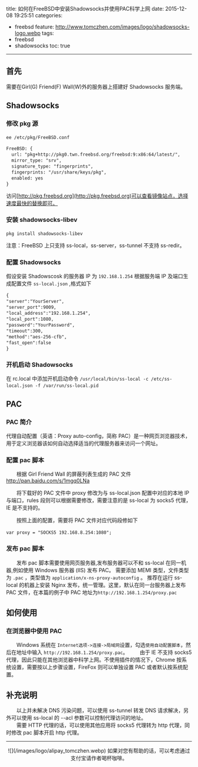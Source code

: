 title: 如何在FreeBSD中安装Shadowsocks并使用PAC科学上网
date: 2015-12-08 19:25:51
categories:
  - freebsd
feature: http://www.tomczhen.com/images/logo/shadowsocks-logo.webp
tags: 
  - freebsd
  - shadowsocks
toc: true
---
<H2 id="first">首先</h2>

需要在Girl(G) Friend(F) Wall(W)外的服务器上搭建好 Shadowsocks 服务端。

<h2 id="shadowsocks">Shadowsocks</h2>

<h3 id="pkg">修改 pkg 源</h3>

`ee /etc/pkg/FreeBSD.conf`

```
FreeBSD: {
  url: "pkg+http://pkg0.twn.freebsd.org/freebsd:9:x86:64/latest/",
  mirror_type: "srv",
  signature_type: "fingerprints",
  fingerprints: "/usr/share/keys/pkg",
  enabled: yes
}
```
访问[http://pkg.freebsd.org](http://pkg.freebsd.org)可以查看镜像站点，选择速度最快的替换即可。

<h3 id="install-shadowsocks">安装 shadowsocks-libev</h3>

`pkg install shadowsocks-libev`

注意：FreeBSD 上只支持 ss-local，ss-server，ss-tunnel 不支持 ss-redir。

<!-- more -->

<h3 id="config-shadowsocks">配置 Shadowsocks</h3>

假设安装 Shadowscosk 的服务器 IP 为 `192.168.1.254`
根据服务端 IP 及端口生成配置文件 `ss-local.json` ,格式如下
```
{
"server":"YourServer",
"server_port":9009,
"local_address":"192.168.1.254",
"local_port":1080,
"password":"YourPassword",
"timeout":300, 
"method":"aes-256-cfb",
"fast_open":false
}
```

<h3 id="auto-shadowsocks">开机启动 Shadowsocks</h3>

在 rc.local 中添加开机启动命令
`/usr/local/bin/ss-local -c /etc/ss-local.json -f /var/run/ss-local.pid`

<h2 id="pac">PAC</h2>

<h3 id="summary-pac">PAC 简介</h3>

代理自动配置（英语：Proxy auto-config，简称 PAC）是一种网页浏览器技术，用于定义浏览器该如何自动选择适当的代理服务器来访问一个网址。

<h3 id="config-pac">配置 pac 脚本</h3>

　　根据 Girl Friend Wall 的屏蔽列表生成的 PAC 文件 http://pan.baidu.com/s/1mgq0LNa

　　将下载好的 PAC 文件中 proxy 修改为与 ss-local.json 配置中对应的本地 IP 与端口，rules 段则可以根据需要修改，需要注意的是 ss-local 为 socks5 代理，IE 是不支持的。

　　按照上面的配置，需要将 PAC 文件对应代码段修如下

`var proxy = "SOCKS5 192.168.8.254:1080";`

<h3 id="putout-pac">发布 pac 脚本</h3>

　　发布 pac 脚本需要使用网页服务器,发布服务器可以不和 ss-local 在同一机器,例如使用 Windows 服务器 (IIS) 发布 PAC。
	需要添加 MEMI 类型，文件类型为 `.pac` ，类型值为 `application/x-ns-proxy-autoconfig` 。
	推荐在运行 ss-local 的机器上安装 Nginx 发布，统一管理。这里，默认在同一台服务器上发布 PAC 文件，在本篇的例子中 PAC 地址为`http://192.168.1.254/proxy.pac`

<h2 id="use-pac">如何使用</h2>

<h3 id="use-pac-web">在浏览器中使用 PAC</h3>

　　Windows 系统在 `Internet选项->连接->局域网`设置，勾选`使用自动配置脚本`，然后在地址中输入 `http://192.168.1.254/proxy.pac`。
　　由于 IE 不支持 socks5 代理，因此只能在其他浏览器中科学上网。不使用插件的情况下，Chrome 按系统设置，需要按以上步骤设置，FireFox 则可以单独设置 PAC 或者默认按系统配置。

<h2 id="ps">补充说明</h2>

　　以上并未解决 DNS 污染问题，可以使用 ss-tunnel 转发 DNS 请求解决，另外可以使用 ss-local 的 --acl 参数可以控制代理访问的地址。  
　　需要 HTTP 代理的话，可以使用其他应用将 socks5 代理转为 http 代理，同时修改 pac 脚本开启 http 代理。

-----

<div align="center">
![](/images/logo/alipay_tomczhen.webp)  
如果对您有帮助的话，可以考虑通过支付宝请作者喝杯咖啡。
</div>